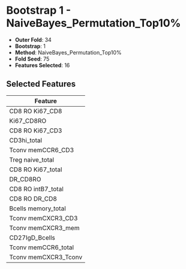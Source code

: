 # Bootstrap 1 - NaiveBayes_Permutation_Top10%

- **Outer Fold**: 34
- **Bootstrap**: 1
- **Method**: NaiveBayes_Permutation_Top10%
- **Fold Seed**: 75
- **Features Selected**: 16

## Selected Features

| Feature |
|---------|
| CD8 RO Ki67_CD8 |
| Ki67_CD8RO |
| CD8  RO Ki67_CD3 |
| CD3hi_total |
| Tconv memCCR6_CD3 |
| Treg naive_total |
| CD8 RO Ki67_total |
| DR_CD8RO |
| CD8 RO intB7_total |
| CD8 RO DR_CD8 |
| Bcells memory_total |
| Tconv memCXCR3_CD3 |
| Tconv memCXCR3_mem |
| CD27IgD_Bcells |
| Tconv memCCR6_total |
| Tconv memCXCR3_Tconv |
